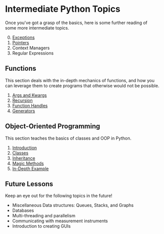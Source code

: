 # Intermediate Python Topics

Once you've got a grasp of the basics, here is some further reading of some more intermediate topics.

0. [Exceptions](exceptions.md)
1. [Pointers](pointers.md)
2. Context Managers
3. Regular Expressions

## Functions

This section deals with the in-depth mechanics of functions, and how you can leverage them to create programs that otherwise would not be possible.

1. [Args and Kwargs](Functions/argskwargs.md)
2. [Recursion](Functions/recursion.md)
3. [Function Handles](Functions/functionhandles.md)
4. [Generators](Functions/generators.md)

## Object-Oriented Programming

This section teaches the basics of classes and OOP in Python.

1. [Introduction](Classes/introduction.md)
2. [Classes](Classes/classes.md)
3. [Inheritance](Classes/inheritance.md)
4. [Magic Methods](Classes/magicmethod.md)
5. [In-Depth Example](Classes/example.md)

## Future Lessons

Keep an eye out for the following topics in the future!

- Miscellaneous Data structures: Queues, Stacks, and Graphs
- Databases
- Multi-threading and parallelism
- Communicating with measurement instruments
- Introduction to creating GUIs